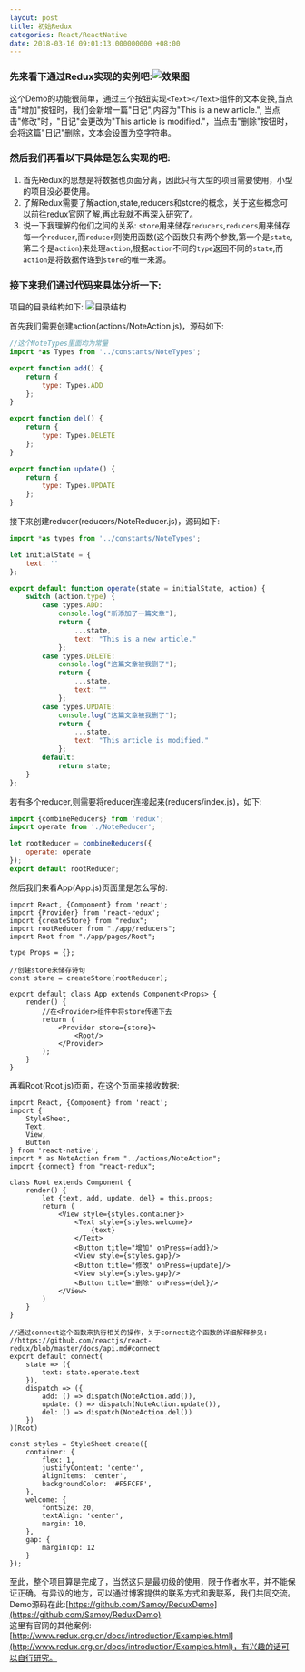 ```yaml
---
layout: post
title: 初始Redux
categories: React/ReactNative
date: 2018-03-16 09:01:13.000000000 +08:00
---
```


### 先来看下通过Redux实现的实例吧:![效果图](/assets/images/redux.gif)

这个Demo的功能很简单，通过三个按钮实现`<Text></Text>`组件的文本变换,当点击"增加"按钮时，我们会新增一篇"日记",内容为"This is a new article.",
当点击"修改"时，"日记"会更改为"This article is modified."，当点击"删除"按钮时，会将这篇"日记"删除，文本会设置为空字符串。

### 然后我们再看以下具体是怎么实现的吧:
1. 首先Redux的思想是将数据也页面分离，因此只有大型的项目需要使用，小型的项目没必要使用。
2. 了解Redux需要了解action,state,reducers和store的概念，关于这些概念可以前往[redux官网](http://www.redux.org.cn/)了解,再此我就不再深入研究了。
3. 说一下我理解的他们之间的关系:
`store`用来储存`reducers`,`reducers`用来储存每一个`reducer`,而`reducer`则使用函数(这个函数只有两个参数,第一个是`state`,第二个是`action`)来处理`action`,根据`action`不同的`type`返回不同的`state`,而`action`是将数据传递到`store`的唯一来源。

### 接下来我们通过代码来具体分析一下:
项目的目录结构如下:
![目录结构](/assets/images/QQ20180316-094234.png)

首先我们需要创建action(actions/NoteAction.js)，源码如下:

```javascript
//这个NoteTypes里面均为常量
import *as Types from '../constants/NoteTypes';

export function add() {
    return {
        type: Types.ADD
    };
}

export function del() {
    return {
        type: Types.DELETE
    };
}

export function update() {
    return {
        type: Types.UPDATE
    };
}
```

接下来创建reducer(reducers/NoteReducer.js)，源码如下:
```javascript
import *as types from '../constants/NoteTypes';

let initialState = {
    text: ''
};

export default function operate(state = initialState, action) {
    switch (action.type) {
        case types.ADD:
            console.log("新添加了一篇文章");
            return {
                ...state,
                text: "This is a new article."
            };
        case types.DELETE:
            console.log("这篇文章被我删了");
            return {
                ...state,
                text: ""
            };
        case types.UPDATE:
            console.log("这篇文章被我删了");
            return {
                ...state,
                text: "This article is modified."
            };
        default:
            return state;
    }
};
```
若有多个reducer,则需要将reducer连接起来(reducers/index.js)，如下:

```javascript
import {combineReducers} from 'redux';
import operate from './NoteReducer';

let rootReducer = combineReducers({
    operate: operate
});
export default rootReducer;

```
然后我们来看App(App.js)页面里是怎么写的:
```react
import React, {Component} from 'react';
import {Provider} from 'react-redux';
import {createStore} from "redux";
import rootReducer from "./app/reducers";
import Root from "./app/pages/Root";

type Props = {};

//创建store来储存诗句
const store = createStore(rootReducer);

export default class App extends Component<Props> {
    render() {
        //在<Provider>组件中将store传递下去
        return (
            <Provider store={store}>
                <Root/>
            </Provider>
        );
    }
}
```
再看Root(Root.js)页面，在这个页面来接收数据:

```react
import React, {Component} from 'react';
import {
    StyleSheet,
    Text,
    View,
    Button
} from 'react-native';
import * as NoteAction from "../actions/NoteAction";
import {connect} from "react-redux";

class Root extends Component {
    render() {
        let {text, add, update, del} = this.props;
        return (
            <View style={styles.container}>
                <Text style={styles.welcome}>
                    {text}
                </Text>
                <Button title="增加" onPress={add}/>
                <View style={styles.gap}/>
                <Button title="修改" onPress={update}/>
                <View style={styles.gap}/>
                <Button title="删除" onPress={del}/>
            </View>
        )
    }
}

//通过connect这个函数来执行相关的操作，关于connect这个函数的详细解释参见:
//https://github.com/reactjs/react-redux/blob/master/docs/api.md#connect
export default connect(
    state => ({
        text: state.operate.text
    }),
    dispatch => ({
        add: () => dispatch(NoteAction.add()),
        update: () => dispatch(NoteAction.update()),
        del: () => dispatch(NoteAction.del())
    })
)(Root)

const styles = StyleSheet.create({
    container: {
        flex: 1,
        justifyContent: 'center',
        alignItems: 'center',
        backgroundColor: '#F5FCFF',
    },
    welcome: {
        fontSize: 20,
        textAlign: 'center',
        margin: 10,
    },
    gap: {
        marginTop: 12
    }
});
```
至此，整个项目算是完成了，当然这只是最初级的使用，限于作者水平，并不能保证正确。有异议的地方，可以通过博客提供的联系方式和我联系，我们共同交流。
<br>Demo源码在此:[https://github.com/Samoy/ReduxDemo](https://github.com/Samoy/ReduxDemo)
<br>这里有官网的其他案例:[http://www.redux.org.cn/docs/introduction/Examples.html](http://www.redux.org.cn/docs/introduction/Examples.html)，有兴趣的话可以自行研究。
